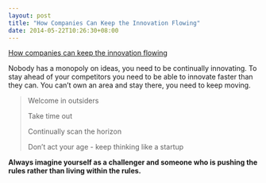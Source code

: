 ```yaml
---
layout: post
title: "How Companies Can Keep the Innovation Flowing"
date: 2014-05-22T10:26:30+08:00
---
```


[How companies can keep the innovation flowing](http://www.virgin.com/disruptors/how-companies-can-keep-the-innovation-flowing)

Nobody has a monopoly on ideas, you need to be continually innovating. To stay ahead of your competitors you need to be able to innovate faster than they can. You can’t own an area and stay there, you need to keep moving.

<blockquote>
<p>Welcome in outsiders</p>
<p>Take time out</p>
<p>Continually scan the horizon</p>
<p>Don’t act your age - keep thinking like a startup</p>
</blockquote>

<strong>Always imagine yourself as a challenger and someone who is pushing the rules rather than living within the rules.</strong>